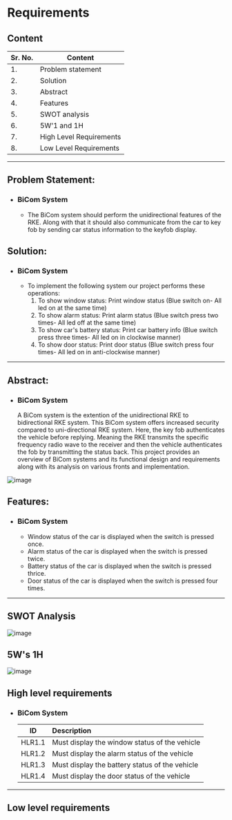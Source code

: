 # Requirements 
## **Content**
| Sr. No. | Content                 |
| ------- | ----------------------- |
| 1.      | Problem statement       |
| 2.      | Solution                |
| 3.      | Abstract                |
| 4.      | Features                |
| 5.      | SWOT analysis           |
| 6.      | 5W'1 and 1H             |
| 7.      | High Level Requirements |
| 8.      | Low Level Requirements  |

---------------------------------------------------------------------------

## **Problem Statement:**
- ### BiCom System
    - The BiCom system should perform the unidirectional features of the RKE. Along with that it should also communicate from the car to key fob by sending car status information to the keyfob display.

## **Solution:**
- ### BiCom System
    - To implement the following system our project performs these operations: 
        1. To show window status: 
            Print window status (Blue switch on- All led on at the same time)
        1. To show alarm status:
            Print alarm status (Blue switch press two times- All led off at the same time)
        2. To show car's battery status:
            Print car battery info (Blue switch press three times- All led on in clockwise manner)
        3. To show door status:
            Print door status (Blue switch press four times- All led on in anti-clockwise manner)
-----------------------------------------------------------------------------------------------------

## **Abstract:**
- ### BiCom System
    A BiCom system is the extention of the unidirectional RKE to bidirectional RKE system. This BiCom system offers increased security compared to uni-directional RKE system. Here, the key fob authenticates the vehicle before replying. Meaning the RKE transmits the specific frequency radio wave to the receiver and then the vehicle authenticates the fob by transmitting the status back.
    This project provides an overview of BiCom systems and its functional design and requirements along with its analysis on various fronts and implementation. 
    
![image](https://user-images.githubusercontent.com/93757351/158003081-966361a6-b9ba-4ac7-8185-a85ead43d188.png)

## **Features:**
- ### BiCom System
    - Window status of the car is displayed when the switch is pressed once.
    - Alarm status of the car is displayed when the switch is pressed twice.
    - Battery status of the car is displayed when the switch is pressed thrice.
    - Door status of the car is displayed when the switch is pressed four times.
-----------------------------------------------------------------------------------------------------

## **SWOT Analysis**

![image](https://user-images.githubusercontent.com/93757351/158003182-3d783b6c-37dd-43e8-8d24-d09af7d26f86.png)

## **5W's 1H**

![image](https://user-images.githubusercontent.com/93757351/158003236-6eaed35a-735f-4256-b24a-551d0224332d.png)

## **High level requirements**

- ### BiCom System
    |   ID   | Description                                   |
    | :----: | :-------------------------------------------- |
    | HLR1.1 | Must display the window status of the vehicle |
    | HLR1.2 | Must display the alarm status of the vehicle  |
    | HLR1.3 | Must display the battery status of the vehicle |
    | HLR1.4 | Must display the door status of the vehicle   |
-----------------------------------------------------------------------------------------------------
## **Low level requirements**


